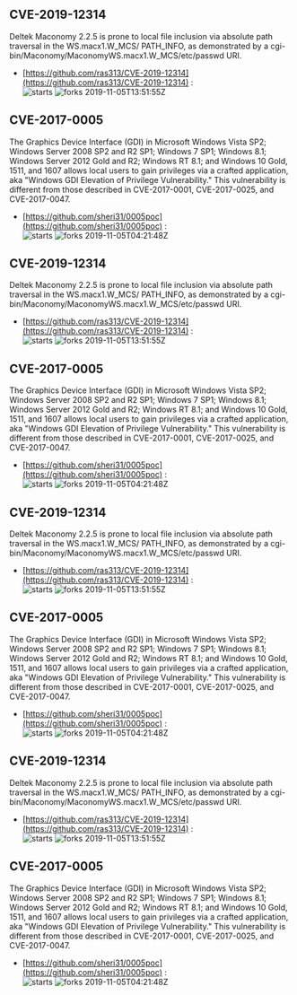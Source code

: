 ## CVE-2019-12314
 Deltek Maconomy 2.2.5 is prone to local file inclusion via absolute path traversal in the WS.macx1.W_MCS/ PATH_INFO, as demonstrated by a cgi-bin/Maconomy/MaconomyWS.macx1.W_MCS/etc/passwd URI.

- [https://github.com/ras313/CVE-2019-12314](https://github.com/ras313/CVE-2019-12314) :  
![starts](https://img.shields.io/github/stars/ras313/CVE-2019-12314.svg) 
![forks](https://img.shields.io/github/forks/ras313/CVE-2019-12314.svg) 
2019-11-05T13:51:55Z

## CVE-2017-0005
 The Graphics Device Interface (GDI) in Microsoft Windows Vista SP2; Windows Server 2008 SP2 and R2 SP1; Windows 7 SP1; Windows 8.1; Windows Server 2012 Gold and R2; Windows RT 8.1; and Windows 10 Gold, 1511, and 1607 allows local users to gain privileges via a crafted application, aka "Windows GDI Elevation of Privilege Vulnerability." This vulnerability is different from those described in CVE-2017-0001, CVE-2017-0025, and CVE-2017-0047.

- [https://github.com/sheri31/0005poc](https://github.com/sheri31/0005poc) :  
![starts](https://img.shields.io/github/stars/sheri31/0005poc.svg) 
![forks](https://img.shields.io/github/forks/sheri31/0005poc.svg) 
2019-11-05T04:21:48Z

## CVE-2019-12314
 Deltek Maconomy 2.2.5 is prone to local file inclusion via absolute path traversal in the WS.macx1.W_MCS/ PATH_INFO, as demonstrated by a cgi-bin/Maconomy/MaconomyWS.macx1.W_MCS/etc/passwd URI.

- [https://github.com/ras313/CVE-2019-12314](https://github.com/ras313/CVE-2019-12314) :  
![starts](https://img.shields.io/github/stars/ras313/CVE-2019-12314.svg) 
![forks](https://img.shields.io/github/forks/ras313/CVE-2019-12314.svg) 
2019-11-05T13:51:55Z

## CVE-2017-0005
 The Graphics Device Interface (GDI) in Microsoft Windows Vista SP2; Windows Server 2008 SP2 and R2 SP1; Windows 7 SP1; Windows 8.1; Windows Server 2012 Gold and R2; Windows RT 8.1; and Windows 10 Gold, 1511, and 1607 allows local users to gain privileges via a crafted application, aka "Windows GDI Elevation of Privilege Vulnerability." This vulnerability is different from those described in CVE-2017-0001, CVE-2017-0025, and CVE-2017-0047.

- [https://github.com/sheri31/0005poc](https://github.com/sheri31/0005poc) :  
![starts](https://img.shields.io/github/stars/sheri31/0005poc.svg) 
![forks](https://img.shields.io/github/forks/sheri31/0005poc.svg) 
2019-11-05T04:21:48Z

## CVE-2019-12314
 Deltek Maconomy 2.2.5 is prone to local file inclusion via absolute path traversal in the WS.macx1.W_MCS/ PATH_INFO, as demonstrated by a cgi-bin/Maconomy/MaconomyWS.macx1.W_MCS/etc/passwd URI.

- [https://github.com/ras313/CVE-2019-12314](https://github.com/ras313/CVE-2019-12314) :  
![starts](https://img.shields.io/github/stars/ras313/CVE-2019-12314.svg) 
![forks](https://img.shields.io/github/forks/ras313/CVE-2019-12314.svg) 
2019-11-05T13:51:55Z

## CVE-2017-0005
 The Graphics Device Interface (GDI) in Microsoft Windows Vista SP2; Windows Server 2008 SP2 and R2 SP1; Windows 7 SP1; Windows 8.1; Windows Server 2012 Gold and R2; Windows RT 8.1; and Windows 10 Gold, 1511, and 1607 allows local users to gain privileges via a crafted application, aka "Windows GDI Elevation of Privilege Vulnerability." This vulnerability is different from those described in CVE-2017-0001, CVE-2017-0025, and CVE-2017-0047.

- [https://github.com/sheri31/0005poc](https://github.com/sheri31/0005poc) :  
![starts](https://img.shields.io/github/stars/sheri31/0005poc.svg) 
![forks](https://img.shields.io/github/forks/sheri31/0005poc.svg) 
2019-11-05T04:21:48Z

## CVE-2019-12314
 Deltek Maconomy 2.2.5 is prone to local file inclusion via absolute path traversal in the WS.macx1.W_MCS/ PATH_INFO, as demonstrated by a cgi-bin/Maconomy/MaconomyWS.macx1.W_MCS/etc/passwd URI.

- [https://github.com/ras313/CVE-2019-12314](https://github.com/ras313/CVE-2019-12314) :  
![starts](https://img.shields.io/github/stars/ras313/CVE-2019-12314.svg) 
![forks](https://img.shields.io/github/forks/ras313/CVE-2019-12314.svg) 
2019-11-05T13:51:55Z

## CVE-2017-0005
 The Graphics Device Interface (GDI) in Microsoft Windows Vista SP2; Windows Server 2008 SP2 and R2 SP1; Windows 7 SP1; Windows 8.1; Windows Server 2012 Gold and R2; Windows RT 8.1; and Windows 10 Gold, 1511, and 1607 allows local users to gain privileges via a crafted application, aka "Windows GDI Elevation of Privilege Vulnerability." This vulnerability is different from those described in CVE-2017-0001, CVE-2017-0025, and CVE-2017-0047.

- [https://github.com/sheri31/0005poc](https://github.com/sheri31/0005poc) :  
![starts](https://img.shields.io/github/stars/sheri31/0005poc.svg) 
![forks](https://img.shields.io/github/forks/sheri31/0005poc.svg) 
2019-11-05T04:21:48Z

